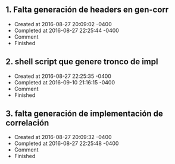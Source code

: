## 1. Falta generación de headers en gen-corr
- Created at   2016-08-27 20:09:02 -0400
- Completed at 2016-08-27 22:25:44 -0400
- Comment      
- Finished     

## 2. shell script que genere tronco de impl
- Created at   2016-08-27 22:25:35 -0400
- Completed at 2016-09-10 21:16:15 -0400
- Comment      
- Finished     

## 3. falta generación de implementación de correlación
- Created at   2016-08-27 20:09:32 -0400
- Completed at 2016-08-27 22:25:48 -0400
- Comment      
- Finished     

